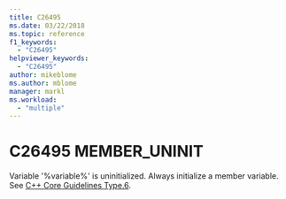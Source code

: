 ```yaml
---
title: C26495
ms.date: 03/22/2018
ms.topic: reference
f1_keywords:
  - "C26495"
helpviewer_keywords:
  - "C26495"
author: mikeblome
ms.author: mblome
manager: markl
ms.workload:
  - "multiple"
---
```

# C26495 MEMBER_UNINIT

Variable '%variable%' is uninitialized. Always initialize a member variable. See [C++ Core Guidelines Type.6](https://github.com/isocpp/CppCoreGuidelines/blob/master/CppCoreGuidelines.md#SS-type).
